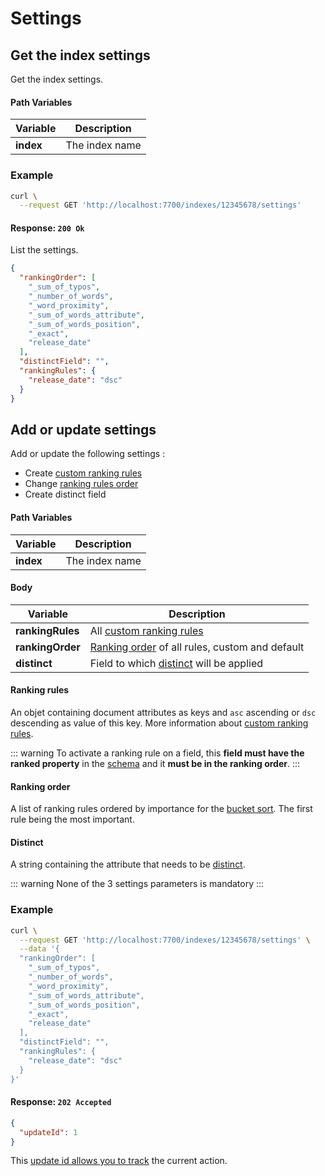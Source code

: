 # Settings

## Get the index settings

<RouteHighlighter method="GET" route="/indexes/:uid/settings" />

Get the index settings.


#### Path Variables

| Variable          | Description           |
|-------------------|-----------------------|
| **index**         | The index name        |


### Example

```bash
curl \
  --request GET 'http://localhost:7700/indexes/12345678/settings'
```


#### Response: `200 Ok`

List the settings.

```json
{
  "rankingOrder": [
    "_sum_of_typos",
    "_number_of_words",
    "_word_proximity",
    "_sum_of_words_attribute",
    "_sum_of_words_position",
    "_exact",
    "release_date"
  ],
  "distinctField": "",
  "rankingRules": {
    "release_date": "dsc"
  }
}
```

## Add or update settings

<RouteHighlighter method="POST" route="/indexes/:uid/settings" />

Add or update the following settings :
* Create [custom ranking rules](/advanced_guides/ranking.md#custom-ranking-rules)
* Change [ranking rules order](/advanced_guides/ranking.md#ranking-order)
* Create distinct field


#### Path Variables

| Variable          | Description           |
|-------------------|-----------------------|
| **index**         | The index name        |

#### Body

| Variable          | Description           |
|-------------------|-----------------------|
| **rankingRules**         | All [custom ranking rules](/advanced_guides/ranking.md#custom-ranking-rules)      |
| **rankingOrder**         | [Ranking order](/advanced_guides/ranking.md#ranking-order) of all rules, custom and default     |
| **distinct**         | Field to which [distinct](/advanced_guides/distinct.md) will be applied    |

#### Ranking rules

An objet containing document attributes as keys and  `asc` ascending or `dsc` descending as value of this key. More information about [custom ranking rules](/advanced_guides/ranking.md#custom-ranking-rules).

::: warning
 To activate a ranking rule on a field, this **field must have the ranked property** in the [schema](/main_concepts/indexes.md#schema-definition) and it **must be in the ranking order**.
:::

#### Ranking order

A list of ranking rules ordered by importance for the [bucket sort](/advanced_guides/bucket_sort). The first rule being the most important.

#### Distinct

A string containing the attribute that needs to be [distinct](/advanced_guides/distinct).

::: warning
None of the 3 settings parameters is mandatory
:::

### Example

```bash
curl \
  --request GET 'http://localhost:7700/indexes/12345678/settings' \
  --data '{
  "rankingOrder": [
    "_sum_of_typos",
    "_number_of_words",
    "_word_proximity",
    "_sum_of_words_attribute",
    "_sum_of_words_position",
    "_exact",
    "release_date"
  ],
  "distinctField": "",
  "rankingRules": {
    "release_date": "dsc"
  }
}'
```


#### Response: `202 Accepted`

```json
{
  "updateId": 1
}
```
This [update id allows you to track](/references/updates) the current action.
